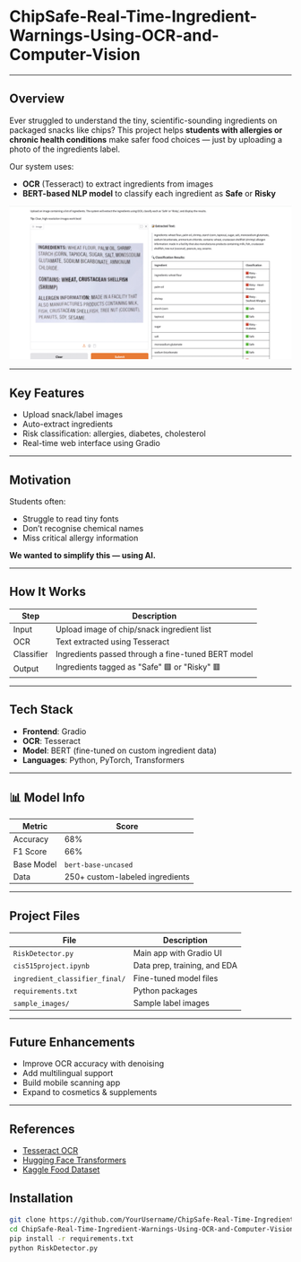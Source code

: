 # ChipSafe-Real-Time-Ingredient-Warnings-Using-OCR-and-Computer-Vision

---

## Overview

Ever struggled to understand the tiny, scientific-sounding ingredients on packaged snacks like chips?
This project helps **students with allergies or chronic health conditions** make safer food choices — just by uploading a photo of the ingredients label.

Our system uses:
- **OCR** (Tesseract) to extract ingredients from images
- **BERT-based NLP model** to classify each ingredient as **Safe** or **Risky**

<p align="center">
  <img src="Sample output.png" alt="Demo Output" width="700">
</p>

---

## Key Features

- Upload snack/label images
- Auto-extract ingredients
- Risk classification: allergies, diabetes, cholesterol
- Real-time web interface using Gradio

---

## Motivation

Students often:
- Struggle to read tiny fonts
- Don’t recognise chemical names
- Miss critical allergy information

**We wanted to simplify this — using AI.**

---

## How It Works

| Step | Description |
|------|-------------|
| Input | Upload image of chip/snack ingredient list |
| OCR | Text extracted using Tesseract |
| Classifier | Ingredients passed through a fine-tuned BERT model |
| Output | Ingredients tagged as "Safe" 🟩 or "Risky" 🟥 |

---

## Tech Stack

- **Frontend**: Gradio
- **OCR**: Tesseract
- **Model**: BERT (fine-tuned on custom ingredient data)
- **Languages**: Python, PyTorch, Transformers

---

## 📊 Model Info

| Metric     | Score |
|------------|-------|
| Accuracy   | 68%   |
| F1 Score   | 66%   |
| Base Model | `bert-base-uncased` |
| Data       | 250+ custom-labeled ingredients |

---

## Project Files

| File | Description |
|------|-------------|
| `RiskDetector.py` | Main app with Gradio UI |
| `cis515project.ipynb` | Data prep, training, and EDA |
| `ingredient_classifier_final/` | Fine-tuned model files |
| `requirements.txt` | Python packages |
| `sample_images/` | Sample label images |

---

## Future Enhancements

- Improve OCR accuracy with denoising
- Add multilingual support
- Build mobile scanning app
- Expand to cosmetics & supplements

---

## References

- [Tesseract OCR](https://github.com/tesseract-ocr/tesseract)
- [Hugging Face Transformers](https://huggingface.co/transformers/)
- [Kaggle Food Dataset](https://www.kaggle.com/datasets/uom190346a/food-ingredients-and-allergens)

## Installation
```bash
git clone https://github.com/YourUsername/ChipSafe-Real-Time-Ingredient-Warnings-Using-OCR-and-Computer-Vision.git
cd ChipSafe-Real-Time-Ingredient-Warnings-Using-OCR-and-Computer-Vision
pip install -r requirements.txt
python RiskDetector.py
